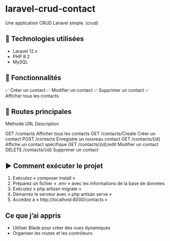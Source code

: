 # laravel-crud-contact

Une application CRUD Laravel simple. (crud)

## 🚀 Technologies utilisées

- Laravel 12.x
- PHP 8.2
- MySQL

##  🧾 Fonctionnalités

✅ Créer un contact
✅ Modifier un contact
✅ Supprimer un contact
✅ Afficher tous les contacts

## 📌 Routes principales

Méthode         URL                       Description    

GET             /contacts                 Afficher tous les contacts
GET             /contacts/Create          Créer un contact
POST            /contacts                 Enregistre un nouveau contact
GET             /contacts/{id}            Affiche un contact spécifique
GET             /contacts/{id}/edit       Modifier un contact
DELETE          /contacts/{id}            Supprimer un contact

## ▶️ Comment exécuter le projet 

1. Exécutez « composer install »
2. Préparez un fichier « .env » avec les informations de la base de données
3. Exécutez « php artisan migrate »
4. Démarrez le serveur avec « php artisan serve »
5. Accédez à « http://localhost:8000/contacts »

## Ce que j’ai appris 

- Utiliser Blade pour créer des vues dynamiques
- Organiser les routes et les contrôleurs




